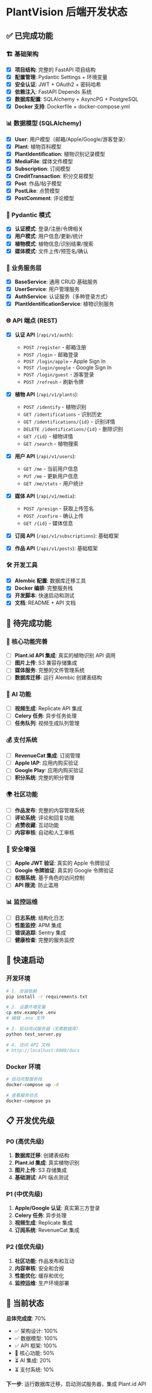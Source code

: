 # PlantVision 后端开发状态

## ✅ 已完成功能

### 🏗️ 基础架构
- [x] **项目结构**: 完整的 FastAPI 项目结构
- [x] **配置管理**: Pydantic Settings + 环境变量
- [x] **安全认证**: JWT + OAuth2 + 密码哈希
- [x] **依赖注入**: FastAPI Depends 系统
- [x] **数据库配置**: SQLAlchemy + AsyncPG + PostgreSQL
- [x] **Docker 支持**: Dockerfile + docker-compose.yml

### 📊 数据模型 (SQLAlchemy)
- [x] **User**: 用户模型（邮箱/Apple/Google/游客登录）
- [x] **Plant**: 植物百科模型
- [x] **PlantIdentification**: 植物识别记录模型
- [x] **MediaFile**: 媒体文件模型
- [x] **Subscription**: 订阅模型
- [x] **CreditTransaction**: 积分交易模型
- [x] **Post**: 作品/帖子模型
- [x] **PostLike**: 点赞模型
- [x] **PostComment**: 评论模型

### 🔧 Pydantic 模式
- [x] **认证模式**: 登录/注册/令牌相关
- [x] **用户模式**: 用户信息/更新/统计
- [x] **植物模式**: 植物信息/识别结果/搜索
- [x] **媒体模式**: 文件上传/预签名/确认

### 🎯 业务服务层
- [x] **BaseService**: 通用 CRUD 基础服务
- [x] **UserService**: 用户管理服务
- [x] **AuthService**: 认证服务（多种登录方式）
- [x] **PlantIdentificationService**: 植物识别服务

### 🌐 API 端点 (REST)
- [x] **认证 API** (`/api/v1/auth`):
  - `POST /register` - 邮箱注册
  - `POST /login` - 邮箱登录
  - `POST /login/apple` - Apple Sign In
  - `POST /login/google` - Google Sign In
  - `POST /login/guest` - 游客登录
  - `POST /refresh` - 刷新令牌

- [x] **植物 API** (`/api/v1/plants`):
  - `POST /identify` - 植物识别
  - `GET /identifications` - 识别历史
  - `GET /identifications/{id}` - 识别详情
  - `DELETE /identifications/{id}` - 删除识别
  - `GET /{id}` - 植物详情
  - `GET /search` - 植物搜索

- [x] **用户 API** (`/api/v1/users`):
  - `GET /me` - 当前用户信息
  - `PUT /me` - 更新用户信息
  - `GET /me/stats` - 用户统计

- [x] **媒体 API** (`/api/v1/media`):
  - `POST /presign` - 获取上传签名
  - `POST /confirm` - 确认上传
  - `GET /{id}` - 媒体信息

- [x] **订阅 API** (`/api/v1/subscriptions`): 基础框架
- [x] **作品 API** (`/api/v1/posts`): 基础框架

### 🛠️ 开发工具
- [x] **Alembic 配置**: 数据库迁移工具
- [x] **Docker 编排**: 完整服务栈
- [x] **开发脚本**: 快速启动和测试
- [x] **文档**: README + API 文档

## 🚧 待完成功能

### 🔄 核心功能完善
- [ ] **Plant.id API 集成**: 真实的植物识别 API 调用
- [ ] **图片上传**: S3 兼容存储集成
- [ ] **媒体服务**: 完整的文件管理系统
- [ ] **数据库迁移**: 运行 Alembic 创建表结构

### 🎨 AI 功能
- [ ] **视频生成**: Replicate API 集成
- [ ] **Celery 任务**: 异步任务处理
- [ ] **任务队列**: 视频生成队列管理

### 💰 支付系统
- [ ] **RevenueCat 集成**: 订阅管理
- [ ] **Apple IAP**: 应用内购买验证
- [ ] **Google Play**: 应用内购买验证
- [ ] **积分系统**: 完整的积分管理

### 🌍 社区功能
- [ ] **作品发布**: 完整的内容管理系统
- [ ] **评论系统**: 评论和回复功能
- [ ] **点赞收藏**: 互动功能
- [ ] **内容审核**: 自动和人工审核

### 🔐 安全增强
- [ ] **Apple JWT 验证**: 真实的 Apple 令牌验证
- [ ] **Google 令牌验证**: 真实的 Google 令牌验证
- [ ] **权限系统**: 基于角色的访问控制
- [ ] **API 限流**: 防止滥用

### 📊 监控运维
- [ ] **日志系统**: 结构化日志
- [ ] **性能监控**: APM 集成
- [ ] **错误追踪**: Sentry 集成
- [ ] **健康检查**: 完整的服务监控

## 🚀 快速启动

### 开发环境
```bash
# 1. 安装依赖
pip install -r requirements.txt

# 2. 设置环境变量
cp env.example .env
# 编辑 .env 文件

# 3. 启动测试服务器（无需数据库）
python test_server.py

# 4. 访问 API 文档
# http://localhost:8000/docs
```

### Docker 环境
```bash
# 启动完整服务栈
docker-compose up -d

# 查看服务状态
docker-compose ps
```

## 📋 开发优先级

### P0 (高优先级)
1. **数据库迁移**: 创建表结构
2. **Plant.id 集成**: 真实植物识别
3. **图片上传**: S3 存储集成
4. **基础测试**: API 端点测试

### P1 (中优先级)
1. **Apple/Google 认证**: 真实第三方登录
2. **Celery 任务**: 异步处理
3. **视频生成**: Replicate 集成
4. **订阅系统**: RevenueCat 集成

### P2 (低优先级)
1. **社区功能**: 作品发布和互动
2. **内容审核**: 安全和合规
3. **性能优化**: 缓存和优化
4. **监控运维**: 生产环境部署

## 🎯 当前状态

**总体完成度**: 70%
- ✅ 架构设计: 100%
- ✅ 数据模型: 100%
- ✅ API 框架: 100%
- 🚧 核心功能: 50%
- ⏳ AI 集成: 20%
- ⏳ 支付系统: 10%

**下一步**: 运行数据库迁移，启动测试服务器，集成 Plant.id API






